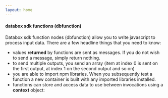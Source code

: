```yaml
---
layout: home
---
```


#### databox sdk functions (dbfunction)

Databox sdk function nodes (dbfunction) allow you to write javascript to process input data.  There are a few headline things that you need to know:

- values **returned** by functions are sent as messages. If you do not wish to send a message, simply return nothing.
- to send multiple outputs, you send an array (item at index 0 is sent on the first output, at index 1 on the second output and so on)
- you are able to import npm libraries.  When you subsequently test a function a new container is built with any imported libraries installed.
- functions can store and access data to use between invocations using a  **context** object:
